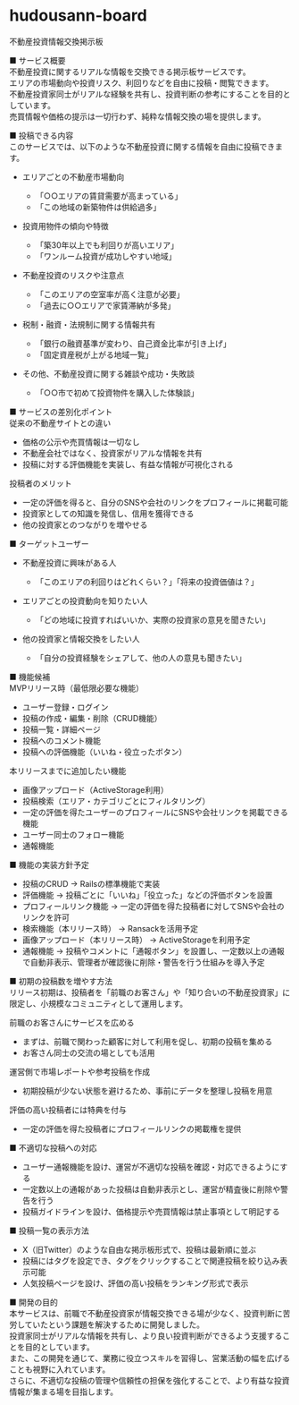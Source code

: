 # hudousann-board
不動産投資情報交換掲示板

■ サービス概要  
不動産投資に関するリアルな情報を交換できる掲示板サービスです。  
エリアの市場動向や投資リスク、利回りなどを自由に投稿・閲覧できます。  
不動産投資家同士がリアルな経験を共有し、投資判断の参考にすることを目的としています。  
売買情報や価格の提示は一切行わず、純粋な情報交換の場を提供します。  

■ 投稿できる内容  
このサービスでは、以下のような不動産投資に関する情報を自由に投稿できます。  

- エリアごとの不動産市場動向  
  - 「○○エリアの賃貸需要が高まっている」  
  - 「この地域の新築物件は供給過多」  

- 投資用物件の傾向や特徴  
  - 「築30年以上でも利回りが高いエリア」  
  - 「ワンルーム投資が成功しやすい地域」  

- 不動産投資のリスクや注意点  
  - 「このエリアの空室率が高く注意が必要」  
  - 「過去に○○エリアで家賃滞納が多発」  

- 税制・融資・法規制に関する情報共有  
  - 「銀行の融資基準が変わり、自己資金比率が引き上げ」  
  - 「固定資産税が上がる地域一覧」  

- その他、不動産投資に関する雑談や成功・失敗談  
  - 「○○市で初めて投資物件を購入した体験談」  

■ サービスの差別化ポイント  
従来の不動産サイトとの違い  
- 価格の公示や売買情報は一切なし  
- 不動産会社ではなく、投資家がリアルな情報を共有  
- 投稿に対する評価機能を実装し、有益な情報が可視化される  

投稿者のメリット  
- 一定の評価を得ると、自分のSNSや会社のリンクをプロフィールに掲載可能  
- 投資家としての知識を発信し、信用を獲得できる  
- 他の投資家とのつながりを増やせる  

■ ターゲットユーザー  
- 不動産投資に興味がある人  
  - 「このエリアの利回りはどれくらい？」「将来の投資価値は？」  

- エリアごとの投資動向を知りたい人  
  - 「どの地域に投資すればいいか、実際の投資家の意見を聞きたい」  

- 他の投資家と情報交換をしたい人  
  - 「自分の投資経験をシェアして、他の人の意見も聞きたい」  

■ 機能候補  
MVPリリース時（最低限必要な機能）  
- ユーザー登録・ログイン  
- 投稿の作成・編集・削除（CRUD機能）  
- 投稿一覧・詳細ページ  
- 投稿へのコメント機能  
- 投稿への評価機能（いいね・役立ったボタン）  

本リリースまでに追加したい機能  
- 画像アップロード（ActiveStorage利用）  
- 投稿検索（エリア・カテゴリごとにフィルタリング）  
- 一定の評価を得たユーザーのプロフィールにSNSや会社リンクを掲載できる機能  
- ユーザー同士のフォロー機能  
- 通報機能  

■ 機能の実装方針予定  
- 投稿のCRUD → Railsの標準機能で実装  
- 評価機能 → 投稿ごとに「いいね」「役立った」などの評価ボタンを設置  
- プロフィールリンク機能 → 一定の評価を得た投稿者に対してSNSや会社のリンクを許可  
- 検索機能（本リリース時） → Ransackを活用予定  
- 画像アップロード（本リリース時） → ActiveStorageを利用予定  
- 通報機能 → 投稿やコメントに「通報ボタン」を設置し、一定数以上の通報で自動非表示、管理者が確認後に削除・警告を行う仕組みを導入予定  

■ 初期の投稿数を増やす方法  
リリース初期は、投稿者を「前職のお客さん」や「知り合いの不動産投資家」に限定し、小規模なコミュニティとして運用します。  

前職のお客さんにサービスを広める  
- まずは、前職で関わった顧客に対して利用を促し、初期の投稿を集める  
- お客さん同士の交流の場としても活用  

運営側で市場レポートや参考投稿を作成  
- 初期投稿が少ない状態を避けるため、事前にデータを整理し投稿を用意  

評価の高い投稿者には特典を付与  
- 一定の評価を得た投稿者にプロフィールリンクの掲載権を提供  

■ 不適切な投稿への対応  
- ユーザー通報機能を設け、運営が不適切な投稿を確認・対応できるようにする  
- 一定数以上の通報があった投稿は自動非表示とし、運営が精査後に削除や警告を行う  
- 投稿ガイドラインを設け、価格提示や売買情報は禁止事項として明記する  

■ 投稿一覧の表示方法  
- X（旧Twitter）のような自由な掲示板形式で、投稿は最新順に並ぶ  
- 投稿にはタグを設定でき、タグをクリックすることで関連投稿を絞り込み表示可能  
- 人気投稿ページを設け、評価の高い投稿をランキング形式で表示  

■ 開発の目的  
本サービスは、前職で不動産投資家が情報交換できる場が少なく、投資判断に苦労していたという課題を解決するために開発しました。  
投資家同士がリアルな情報を共有し、より良い投資判断ができるよう支援することを目的としています。  
また、この開発を通じて、業務に役立つスキルを習得し、営業活動の幅を広げることも視野に入れています。  
さらに、不適切な投稿の管理や信頼性の担保を強化することで、より有益な投資情報が集まる場を目指します。  

